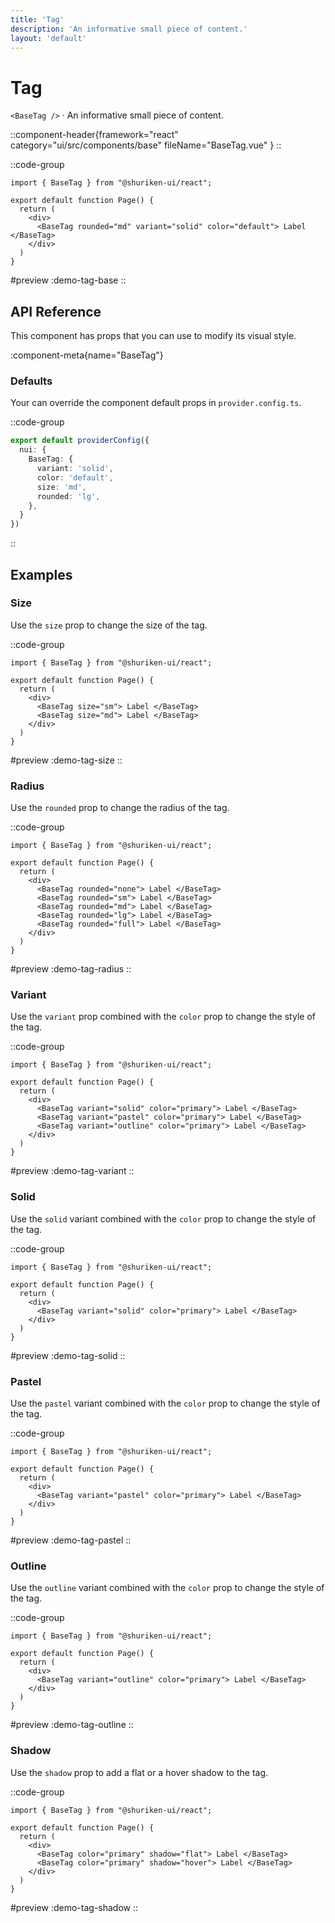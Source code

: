 ```yaml
---
title: 'Tag'
description: 'An informative small piece of content.'
layout: 'default'
---
```


# Tag

`<BaseTag />` · An informative small piece of content.

::component-header{framework="react" category="ui/src/components/base" fileName="BaseTag.vue" }
::

::code-group

```tsx [DemoTagBase.tsx]
import { BaseTag } from "@shuriken-ui/react";

export default function Page() {
  return (
    <div>
      <BaseTag rounded="md" variant="solid" color="default"> Label </BaseTag>
    </div>
  )
}
```

#preview
:demo-tag-base
::


## API Reference

This component has props that you can use to modify its visual style.

:component-meta{name="BaseTag"}

### Defaults

Your can override the component default props in `provider.config.ts`.

::code-group

```ts [provider.config.ts]
export default providerConfig({
  nui: {
    BaseTag: {
      variant: 'solid',
      color: 'default',
      size: 'md',
      rounded: 'lg',
    },
  }
})
```
::

## Examples

### Size

Use the `size` prop to change the size of the tag.

::code-group

```tsx [DemoTagSize.tsx]
import { BaseTag } from "@shuriken-ui/react";

export default function Page() {
  return (
    <div>
      <BaseTag size="sm"> Label </BaseTag>
      <BaseTag size="md"> Label </BaseTag>
    </div>
  )
}
```

#preview
:demo-tag-size
::

### Radius

Use the `rounded` prop to change the radius of the tag.

::code-group

```tsx [DemoTagRadius.tsx]
import { BaseTag } from "@shuriken-ui/react";

export default function Page() {
  return (
    <div>
      <BaseTag rounded="none"> Label </BaseTag>
      <BaseTag rounded="sm"> Label </BaseTag>
      <BaseTag rounded="md"> Label </BaseTag>
      <BaseTag rounded="lg"> Label </BaseTag>
      <BaseTag rounded="full"> Label </BaseTag>
    </div>
  )
}
```

#preview
:demo-tag-radius
::

### Variant

Use the `variant` prop combined with the `color` prop to change the style of the tag.

::code-group

```tsx [DemoTagVariant.tsx]
import { BaseTag } from "@shuriken-ui/react";

export default function Page() {
  return (
    <div>
      <BaseTag variant="solid" color="primary"> Label </BaseTag>
      <BaseTag variant="pastel" color="primary"> Label </BaseTag>
      <BaseTag variant="outline" color="primary"> Label </BaseTag>
    </div>
  )
}
```

#preview
:demo-tag-variant
::

### Solid

Use the `solid` variant combined with the `color` prop to change the style of the tag.

::code-group

```tsx [DemoTagSolid.tsx]
import { BaseTag } from "@shuriken-ui/react";

export default function Page() {
  return (
    <div>
      <BaseTag variant="solid" color="primary"> Label </BaseTag>
    </div>
  )
}
```

#preview
:demo-tag-solid
::

### Pastel

Use the `pastel` variant combined with the `color` prop to change the style of the tag.

::code-group

```tsx [DemoTagPastel.tsx]
import { BaseTag } from "@shuriken-ui/react";

export default function Page() {
  return (
    <div>
      <BaseTag variant="pastel" color="primary"> Label </BaseTag>
    </div>
  )
}
```

#preview
:demo-tag-pastel
::

### Outline

Use the `outline` variant combined with the `color` prop to change the style of the tag.

::code-group

```tsx [DemoTagOutline.tsx]
import { BaseTag } from "@shuriken-ui/react";

export default function Page() {
  return (
    <div>
      <BaseTag variant="outline" color="primary"> Label </BaseTag>
    </div>
  )
}
```

#preview
:demo-tag-outline
::

### Shadow

Use the `shadow` prop to add a flat or a hover shadow to the tag.

::code-group

```tsx [DemoTagShadow.tsx]
import { BaseTag } from "@shuriken-ui/react";

export default function Page() {
  return (
    <div>
      <BaseTag color="primary" shadow="flat"> Label </BaseTag>
      <BaseTag color="primary" shadow="hover"> Label </BaseTag>
    </div>
  )
}
```

#preview
:demo-tag-shadow
::